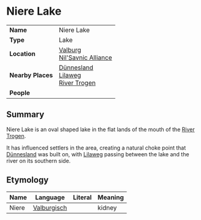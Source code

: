 # Niere Lake

|||
| --- | --- |
| **Name** | Niere Lake | place.4
| **Type** | Lake |
| **Location** | [Valburg](../../civilisations/nilsavnic-alliance/states/valburg.md)<br>[Nil'Savnic Alliance](../../civilisations/nilsavnic-alliance/nilsavnic-alliance.md) |
| **Nearby Places** | [Dünnesland](../towns/dunnesland.md)<br>[Lilaweg](../roads/lilaweg.md)<br>[River Trogen](river-trogen.md) |
| **People** | |

## Summary

Niere Lake is an oval shaped lake in the flat lands of the mouth of the [River Trogen](river-trogen.md).

It has influenced settlers in the area, creating a natural choke point that [Dünnesland](../towns/dunnesland.md) was built on, with [Lilaweg](../roads/lilaweg.md) passing between the lake and the river on its southern side.

## Etymology

| Name | Language | Literal | Meaning | 
| --- | --- | --- | --- |
| Niere | [Valburgisch](../../languages/valburgisch.md) || kidney |
